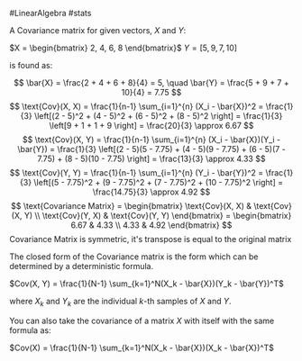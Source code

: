 #LinearAlgebra #stats 

A Covariance matrix for given vectors, $X$ and $Y$:

$X = \begin{bmatrix} 2, 4, 6, 8 \end{bmatrix}$
$Y = [5, 9, 7, 10]$ 

is found as:

$$
\bar{X} = \frac{2 + 4 + 6 + 8}{4} = 5, \quad \bar{Y} = \frac{5 + 9 + 7 + 10}{4} = 7.75
$$
$$
\text{Cov}(X, X) = \frac{1}{n-1} \sum_{i=1}^{n} (X_i - \bar{X})^2 
= \frac{1}{3} \left[(2 - 5)^2 + (4 - 5)^2 + (6 - 5)^2 + (8 - 5)^2 \right]
= \frac{1}{3} \left[9 + 1 + 1 + 9 \right] = \frac{20}{3} \approx 6.67
$$
$$
\text{Cov}(X, Y) = \frac{1}{n-1} \sum_{i=1}^{n} (X_i - \bar{X})(Y_i - \bar{Y}) 
= \frac{1}{3} \left[(2 - 5)(5 - 7.75) + (4 - 5)(9 - 7.75) + (6 - 5)(7 - 7.75) + (8 - 5)(10 - 7.75) \right]
= \frac{13}{3} \approx 4.33
$$
$$
\text{Cov}(Y, Y) = \frac{1}{n-1} \sum_{i=1}^{n} (Y_i - \bar{Y})^2 
= \frac{1}{3} \left[(5 - 7.75)^2 + (9 - 7.75)^2 + (7 - 7.75)^2 + (10 - 7.75)^2 \right]
= \frac{14.75}{3} \approx 4.92
$$
$$
\text{Covariance Matrix} = \begin{bmatrix} 
\text{Cov}(X, X) & \text{Cov}(X, Y) \\
\text{Cov}(Y, X) & \text{Cov}(Y, Y) 
\end{bmatrix} = \begin{bmatrix} 
6.67 & 4.33 \\
4.33 & 4.92 
\end{bmatrix}
$$
Covariance Matrix is symmetric, it's transpose is equal to the original matrix

The closed form of the Covariance matrix is the form which can be determined by a deterministic formula.

$Cov(X, Y) = \frac{1}{N-1} \sum_{k=1}^N(X_k - \bar{X})(Y_k - \bar{Y})^T$ 

where $X_k$ and $Y_k$ are the individual $k$-th samples of $X$ and $Y$.

You can also take the covariance of a matrix $X$ with itself with the same formula as:

$Cov(X) = \frac{1}{N-1} \sum_{k=1}^N(X_k - \bar{X})(X_k - \bar{X})^T$ 

